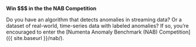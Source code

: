 **Win $$$ in the the NAB Competition**

Do you have an algorithm that detects anomalies in streaming data? Or a dataset of real-world, time-series data with labeled anomalies? If so, you’re encouraged to enter the [Numenta Anomaly Benchmark (NAB) Competition]({{ site.baseurl }}/nab/).
